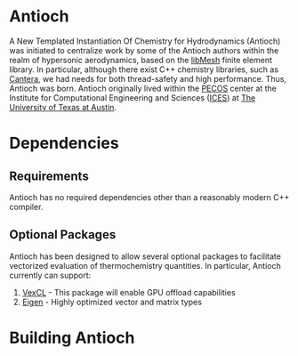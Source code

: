 Antioch
=======

A New Templated Instantiation Of Chemistry for Hydrodynamics (Antioch) was initiated to centralize work by some of the Antioch authors within the realm of hypersonic aerodynamics, based on the [libMesh](https://github.com/libMesh/libmesh.git) finite element library. In particular, although there exist C++ chemistry libraries, such as [Cantera](http://code.google.com/p/cantera/), we had needs for both thread-safety and high performance. Thus, Antioch was born. Antioch originally lived within the [PECOS](https://pecos.ices.utexas.edu) center at the Institute for Computational Engineering and Sciences ([ICES](https://www.ices.utexas.edu)) at [The University of Texas at Austin](https://www.utexas.edu).

Dependencies
============

Requirements
------------

Antioch has no required dependencies other than a reasonably modern C++ compiler.

Optional Packages
-----------------

Antioch has been designed to allow several optional packages to facilitate vectorized evaluation of thermochemistry quantities. In particular, Antioch currently can support:

1. [VexCL](https://github.com/ddemidov/vexcl.git) - This package will enable GPU offload capabilities
2. [Eigen](http://eigen.tuxfamily.org) - Highly optimized vector and matrix types

Building Antioch
================

